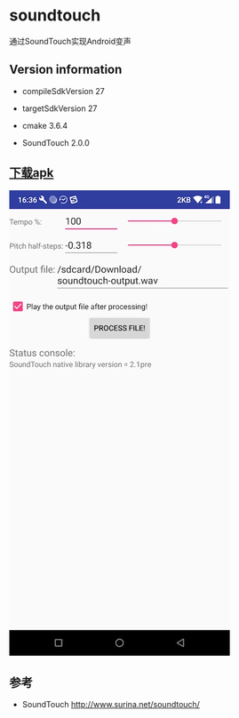 # soundtouch
通过SoundTouch实现Android变声

## Version information
* compileSdkVersion 27
* targetSdkVersion 27

* cmake  3.6.4
* SoundTouch 2.0.0

## <a href="https://github.com/noiary/soundtouch/blob/master/apk/soundtouch-demo.apk?raw=true">下载apk</a>

![screen shots](https://raw.githubusercontent.com/noiary/soundtouch/master/screenshots/soundtouch.png)

## 参考
* SoundTouch http://www.surina.net/soundtouch/
